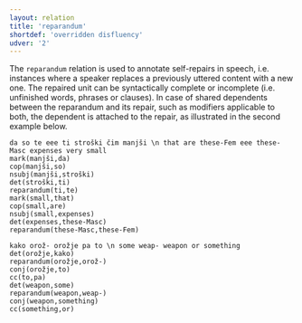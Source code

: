 ```yaml
---
layout: relation
title: 'reparandum'
shortdef: 'overridden disfluency'
udver: '2'
---
```


The `reparandum` relation is used to annotate self-repairs in speech, i.e. instances where a speaker replaces a previously uttered content with a new one. The repaired unit can be syntactically complete or incomplete (i.e. unfinished words, phrases or clauses). In case of shared dependents between the reparandum and its repair, such as modifiers applicable to both, the dependent is attached to the repair, as illustrated in the second example below.


~~~ sdparse
da so te eee ti stroški čim manjši \n that are these-Fem eee these-Masc expenses very small
mark(manjši,da)
cop(manjši,so)
nsubj(manjši,stroški)
det(stroški,ti)
reparandum(ti,te)
mark(small,that)
cop(small,are)
nsubj(small,expenses)
det(expenses,these-Masc)
reparandum(these-Masc,these-Fem)
~~~

~~~ sdparse
kako orož- orožje pa to \n some weap- weapon or something
det(orožje,kako)
reparandum(orožje,orož-)
conj(orožje,to)
cc(to,pa)
det(weapon,some)
reparandum(weapon,weap-)
conj(weapon,something)
cc(something,or)
~~~


<!-- Interlanguage links updated Po 6. listopadu 2023, 21:43:27 CET -->
